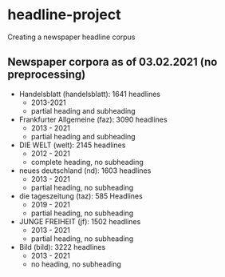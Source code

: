 # headline-project
Creating a newspaper headline corpus

## Newspaper corpora as of 03.02.2021 (no preprocessing)
* Handelsblatt (handelsblatt): 1641 headlines
  * 2013-2021
  * partial heading and subheading
* Frankfurter Allgemeine (faz): 3090 headlines
  * 2013 - 2021
  * partial heading and subheading
* DIE WELT (welt): 2145 headlines
  * 2012 - 2021
  * complete heading, no subheading
* neues deutschland (nd): 1603 headlines
  * 2013 - 2021
  * partial heading, no subheading
* die tageszeitung (taz): 585 Headlines
  * 2019 - 2021
  * partial heading, no subheading
* JUNGE FREIHEIT (jf): 1502 headlines
  * 2013 - 2021
  * partial heading, no subheading
* Bild (bild): 3222 headlines
  * 2013 - 2021
  * no heading, no subheading
